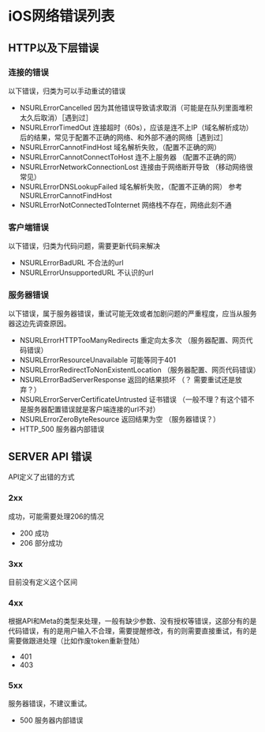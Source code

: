 # iOS网络错误列表

## HTTP以及下层错误
### 连接的错误
以下错误，归类为可以手动重试的错误

* NSURLErrorCancelled 因为其他错误导致请求取消（可能是在队列里面堆积太久后取消）［遇到过］
* NSURLErrorTimedOut 连接超时（60s），应该是连不上IP（域名解析成功）后的结果，常见于配置不正确的网络、和外部不通的网络［遇到过］
* NSURLErrorCannotFindHost 域名解析失败，（配置不正确的网）
* NSURLErrorCannotConnectToHost 连不上服务器 （配置不正确的网）
* NSURLErrorNetworkConnectionLost 连接由于网络断开导致 （移动网络很常见）
* NSURLErrorDNSLookupFailed 域名解析失败，（配置不正确的网） 参考 NSURLErrorCannotFindHost
* NSURLErrorNotConnectedToInternet 网络栈不存在，网络此刻不通

### 客户端错误
以下错误，归类为代码问题，需要更新代码来解决

* NSURLErrorBadURL 不合法的url
* NSURLErrorUnsupportedURL 不认识的url

### 服务器错误
以下错误，属于服务器错误，重试可能无效或者加剧问题的严重程度，应当从服务器这边先调查原因。

* NSURLErrorHTTPTooManyRedirects 重定向太多次 （服务器配置、网页代码错误）
* NSURLErrorResourceUnavailable 可能等同于401
* NSURLErrorRedirectToNonExistentLocation （服务器配置、网页代码错误）
* NSURLErrorBadServerResponse 返回的结果损坏 （？ 需要重试还是放弃？）
* NSURLErrorServerCertificateUntrusted 证书错误 （一般不理？有这个错不是服务器配置错误就是客户端连接的url不对）
* NSURLErrorZeroByteResource 返回结果为空 （服务器错误？）
* HTTP_500 服务器内部错误

## SERVER API 错误
API定义了出错的方式

### 2xx
成功，可能需要处理206的情况

* 200 成功
* 206 部分成功

### 3xx
目前没有定义这个区间

### 4xx
根据API和Meta的类型来处理，一般有缺少参数、没有授权等错误，这部分有的是代码错误，有的是用户输入不合理，需要提醒修改，有的则需要直接重试，有的是需要做跟进处理（比如作废token重新登陆）

* 401
* 403

### 5xx
服务器错误，不建议重试。

* 500 服务器内部错误